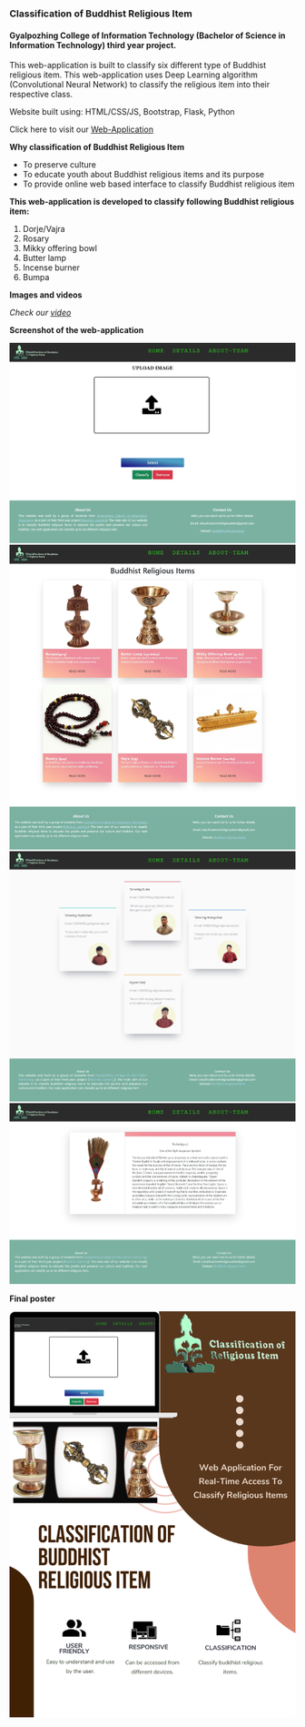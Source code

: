 ### Classification of Buddhist Religious Item

#### Gyalpozhing College of Information Technology (Bachelor of Science in Information Technology) third year project.

This web-application is built to classify six different type of Buddhist religious item. This web-application uses Deep Learning algorithm (Convolutional Neural Network) to classify the religious item into their respective class. 

Website built using: HTML/CSS/JS, Bootstrap, Flask, Python

Click here to visit our [Web-Application](https://classificationofreligiousitem.herokuapp.com/)

**Why classification of Buddhist Religious Item**
- 	To preserve culture
- 	To educate youth about Buddhist religious items and its purpose
- 	To provide online web based interface to classify Buddhist religious item

**This web-application is developed to classify following Buddhist religious item:**
1.	Dorje/Vajra
2.	Rosary
3.	Mikky offering bowl
4.	Butter lamp
5.	Incense burner
6.	Bumpa


**Images and videos**

*Check our [video](https://www.youtube.com/watch?v=PiHoW80ljVI)*

**Screenshot of the web-application**

<img src='https://github.com/Classification-group09/classsification-of-Buddhist-Religious-Item/blob/master/screenshots/1.jpeg'>

<img src='https://github.com/Classification-group09/classsification-of-Buddhist-Religious-Item/blob/master/screenshots/2.jpeg'>

<img src='https://github.com/Classification-group09/classsification-of-Buddhist-Religious-Item/blob/master/screenshots/3.jpeg'>

<img src='https://github.com/Classification-group09/classsification-of-Buddhist-Religious-Item/blob/master/screenshots/4.jpeg'>

**Final poster**

<img src='https://github.com/Classification-group09/classsification-of-Buddhist-Religious-Item/blob/main/screenshots/classification.png'>

